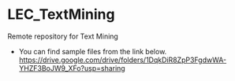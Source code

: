 # LEC_TextMining
Remote repository for Text Mining

- You can find sample files from the link below. <br>
https://drive.google.com/drive/folders/1DqkDiR8ZpP3FgdwWA-YHZF3BoJW9_XFo?usp=sharing
